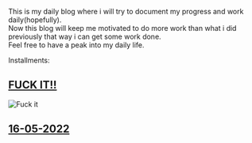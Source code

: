 This is my daily blog where i will try to document my progress and work daily(hopefully).   
Now this blog will keep me motivated to do more work than what i did previously that way i can get some work done.   
Feel free to have a peak into my daily life.

Installments:   
## [FUCK IT!!](dailyblog/Fuckit.md)
![Fuck it](https://www.deanmorriscards.co.uk/images/medium/products/DMT-131.jpg)


## [16-05-2022](dailyblog/16052022.md)
